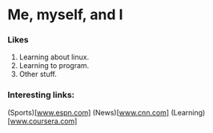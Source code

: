 # Me, myself, and I

### Likes

1. Learning about linux.
2. Learning to program.
3. Other stuff.

### Interesting links:

(Sports)[www.espn.com]
(News)[www.cnn.com]
(Learning)[www.coursera.com]


